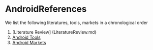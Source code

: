 # AndroidReferences

We list the following literatures, tools, markets in a chronological order

1. [Literature Review] (LiteratureReview.md)
2. [Android Tools](AndroidTools.md)
3. [Android Markets](AndroidMarkets.md)
